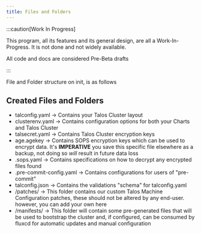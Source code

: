 ```yaml
---
title: Files and Folders
---
```


:::caution[Work In Progress]

This program, all its features and its general design, are all a Work-In-Progress. It is not done and not widely available.

All code and docs are considered Pre-Beta drafts

:::

File and Folder structure on init, is as follows


## Created Files and Folders

- talconfig.yaml -> Contains your Talos Cluster layout
- clusterenv.yaml -> Contains configuration options for both your Charts and Talos Cluster
- talsecret.yaml -> Contains Talos Cluster encryption keys
- age.agekey -> Contains SOPS encryption keys which can be used to encrypt data. It's **IMPERATIVE** you save this specific file elsewhere as a backup, not doing so *will* result in future data loss
- .sops.yaml -> Contains specifications on how to decrypt any encrypted files found
- .pre-commit-config.yaml -> Contains configurations for users of "pre-commit"
- talconfig.json -> Contains the validations "schema" for talconfig.yaml
- /patches/ -> This folder contains our custom Talos Machine Configuration patches, these should not be altered by any end-user. however, you can add your own here
- /manifests/ -> This folder will contain some pre-generated files that will be used to bootstrap the cluster and, if configured, can be consumed by fluxcd for automatic updates and manual configuration

